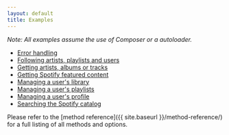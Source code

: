 ```yaml
---
layout: default
title: Examples
---
```


*Note: All examples assume the use of Composer or a autoloader.*

* [Error handling](error-handling.html)
* [Following artists, playlists and users](following.html)
* [Getting artists, albums or tracks](getting-objects.html)
* [Getting Spotify featured content](getting-spotify-content.html)
* [Managing a user's library](managing-user-library.html)
* [Managing a user's playlists](managing-user-playlists.html)
* [Managing a user's profile](managing-user-profile.html)
* [Searching the Spotify catalog](searching.html)

Please refer to the [method reference]({{ site.baseurl }}/method-reference/) for a full listing of all methods and options.

